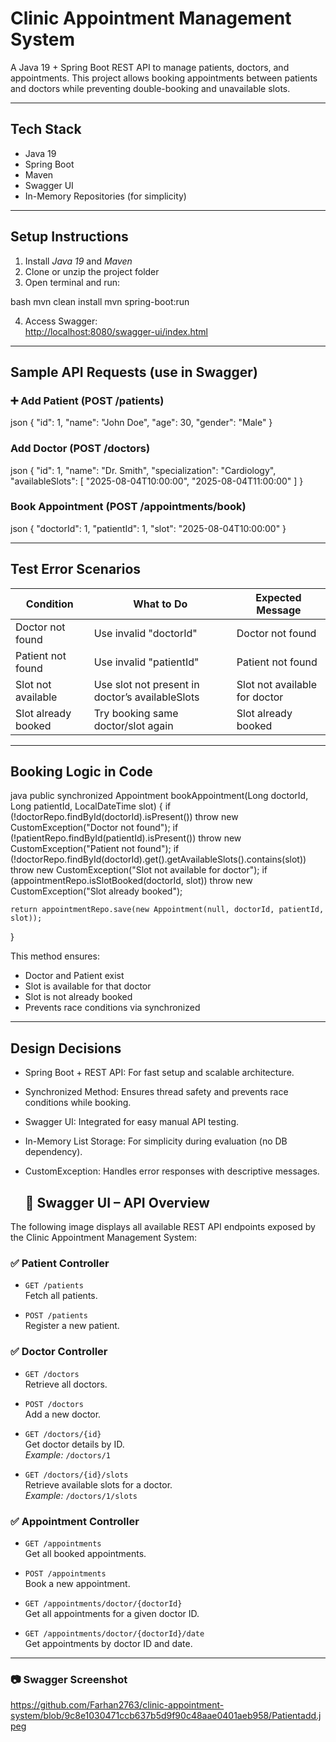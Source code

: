 
#  Clinic Appointment Management System

A Java 19 + Spring Boot REST API to manage patients, doctors, and appointments. This project allows booking appointments between patients and doctors while preventing double-booking and unavailable slots.

---

## Tech Stack

- Java 19
- Spring Boot
- Maven
- Swagger UI
- In-Memory Repositories (for simplicity)

---

##  Setup Instructions

1. Install *Java 19* and *Maven*
2. Clone or unzip the project folder
3. Open terminal and run:

bash
mvn clean install
mvn spring-boot:run


4. Access Swagger:  
   [http://localhost:8080/swagger-ui/index.html](http://localhost:8080/swagger-ui/index.html)

---

##  Sample API Requests (use in Swagger)

### ➕ Add Patient (POST /patients)
json
{
"id": 1,
"name": "John Doe",
"age": 30,
"gender": "Male"
}


###  Add Doctor (POST /doctors)
json
{
"id": 1,
"name": "Dr. Smith",
"specialization": "Cardiology",
"availableSlots": [
"2025-08-04T10:00:00",
"2025-08-04T11:00:00"
]
}


###  Book Appointment (POST /appointments/book)
json
{
"doctorId": 1,
"patientId": 1,
"slot": "2025-08-04T10:00:00"
}


---

##  Test Error Scenarios

| Condition               | What to Do                                                | Expected Message                 |
|------------------------|-----------------------------------------------------------|----------------------------------|
| Doctor not found       | Use invalid "doctorId"                                  | Doctor not found                 |
| Patient not found      | Use invalid "patientId"                                 | Patient not found                |
| Slot not available     | Use slot not present in doctor’s availableSlots         | Slot not available for doctor    |
| Slot already booked    | Try booking same doctor/slot again                        | Slot already booked              |

---

##  Booking Logic in Code

java
public synchronized Appointment bookAppointment(Long doctorId, Long patientId, LocalDateTime slot) {
if (!doctorRepo.findById(doctorId).isPresent())
throw new CustomException("Doctor not found");
if (!patientRepo.findById(patientId).isPresent())
throw new CustomException("Patient not found");
if (!doctorRepo.findById(doctorId).get().getAvailableSlots().contains(slot))
throw new CustomException("Slot not available for doctor");
if (appointmentRepo.isSlotBooked(doctorId, slot))
throw new CustomException("Slot already booked");

    return appointmentRepo.save(new Appointment(null, doctorId, patientId, slot));
}


This method ensures:
- Doctor and Patient exist
- Slot is available for that doctor
- Slot is not already booked
- Prevents race conditions via synchronized

---
##  Design Decisions
- Spring Boot + REST API: For fast setup and scalable architecture.

- Synchronized Method: Ensures thread safety and prevents race conditions while booking.

- Swagger UI: Integrated for easy manual API testing.

- In-Memory List Storage: For simplicity during evaluation (no DB dependency).
- CustomException: Handles error responses with descriptive messages.

  ## 📸 Swagger UI – API Overview

The following image displays all available REST API endpoints exposed by the Clinic Appointment Management System:

### ✅ Patient Controller
- `GET /patients`  
  Fetch all patients.

- `POST /patients`  
  Register a new patient.

### ✅ Doctor Controller
- `GET /doctors`  
  Retrieve all doctors.

- `POST /doctors`  
  Add a new doctor.

- `GET /doctors/{id}`  
  Get doctor details by ID.  
  _Example:_ `/doctors/1`

- `GET /doctors/{id}/slots`  
  Retrieve available slots for a doctor.  
  _Example:_ `/doctors/1/slots`

### ✅ Appointment Controller
- `GET /appointments`  
  Get all booked appointments.

- `POST /appointments`  
  Book a new appointment.

- `GET /appointments/doctor/{doctorId}`  
  Get all appointments for a given doctor ID.

- `GET /appointments/doctor/{doctorId}/date`  
  Get appointments by doctor ID and date.

---

### 📷 Swagger Screenshot

https://github.com/Farhan2763/clinic-appointment-system/blob/9c8e1030471ccb637b5d9f90c48aae0401aeb958/Patientadd.jpeg

